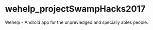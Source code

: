 # wehelp_projectSwampHacks2017
Wehelp - Android app for the unprevledged and specially ables people.
